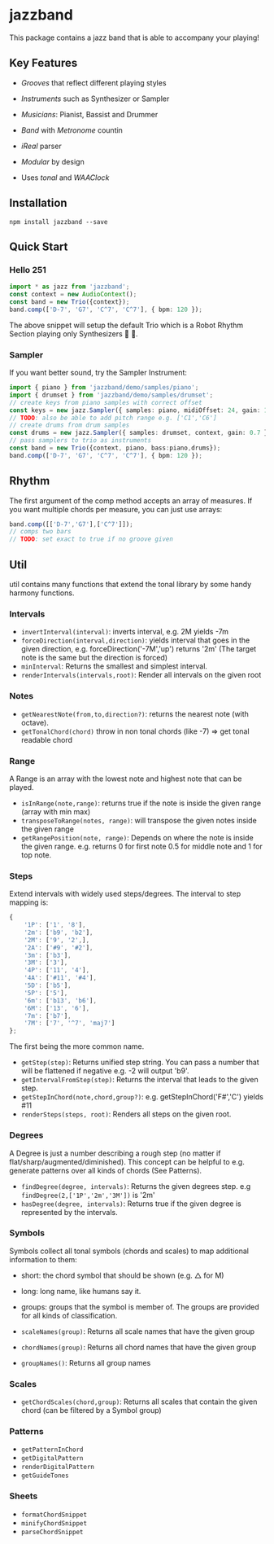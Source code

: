 # jazzband

This package contains a jazz band that is able to accompany your playing!

## Key Features

- _Grooves_ that reflect different playing styles

- _Instruments_ such as Synthesizer or Sampler

- _Musicians_: Pianist, Bassist and Drummer

- _Band_ with _Metronome_ countin

- _iReal_ parser

- _Modular_ by design

- Uses _tonal_ and _WAAClock_

## Installation

```shell
npm install jazzband --save
```

## Quick Start

### Hello 251

```ts
import * as jazz from 'jazzband';
const context = new AudioContext();
const band = new Trio({context});
band.comp(['D-7', 'G7', 'C^7', 'C^7'], { bpm: 120 });
```

The above snippet will setup the default Trio which is a Robot Rhythm Section playing only Synthesizers 🤖 🎹.

### Sampler

If you want better sound, try the Sampler Instrument:

```ts
import { piano } from 'jazzband/demo/samples/piano';
import { drumset } from 'jazzband/demo/samples/drumset';
// create keys from piano samples with correct offset
const keys = new jazz.Sampler({ samples: piano, midiOffset: 24, gain: 1, context });
// TODO: also be able to add pitch range e.g. ['C1','C6']
// create drums from drum samples
const drums = new jazz.Sampler({ samples: drumset, context, gain: 0.7 });
// pass samplers to trio as instruments
const band = new Trio({context, piano, bass:piano,drums});
band.comp(['D-7', 'G7', 'C^7', 'C^7'], { bpm: 120 });
```

## Rhythm

The first argument of the comp method accepts an array of measures. If you want multiple chords per measure, you can just use arrays:

```ts
band.comp([['D-7','G7'],['C^7']]);
// comps two bars
// TODO: set exact to true if no groove given
```

## Util

util contains many functions that extend the tonal library by some handy harmony functions.

### Intervals

- ```invertInterval(interval)```: inverts interval, e.g. 2M yields -7m
- ```forceDirection(interval,direction)```: yields interval that goes in the given direction, e.g. forceDirection('-7M','up') returns '2m' (The target note is the same but the direction is forced)
- ```minInterval```: Returns the smallest and simplest interval.
- ```renderIntervals(intervals,root)```: Render all intervals on the given root

### Notes

- ```getNearestNote(from,to,direction?)```: returns the nearest note (with octave).
- ```getTonalChord(chord)``` throw in non tonal chords (like -7) => get tonal readable chord

### Range

A Range is an array with the lowest note and highest note that can be played.

- ```isInRange(note,range)```: returns true if the note is inside the given range (array with min max)
- ```transposeToRange(notes, range)```: will transpose the given notes inside the given range
- ```getRangePosition(note, range)```: Depends on where the note is inside the given range. e.g. returns 0 for first note 0.5 for middle note and 1 for top note.


### Steps

Extend intervals with widely used steps/degrees. The interval to step mapping is:

```js
{
    '1P': ['1', '8'],
    '2m': ['b9', 'b2'],
    '2M': ['9', '2',],
    '2A': ['#9', '#2'],
    '3m': ['b3'],
    '3M': ['3'],
    '4P': ['11', '4'],
    '4A': ['#11', '#4'],
    '5D': ['b5'],
    '5P': ['5'],
    '6m': ['b13', 'b6'],
    '6M': ['13', '6'],
    '7m': ['b7'],
    '7M': ['7', '^7', 'maj7']
};
```

The first being the more common name.

- ```getStep(step)```: Returns unified step string. You can pass a number that will be flattened if negative e.g. -2 will output 'b9'.
- ```getIntervalFromStep(step)```: Returns the interval that leads to the given step.
- ```getStepInChord(note,chord,group?)```: e.g. getStepInChord('F#','C') yields #11
- ```renderSteps(steps, root)```: Renders all steps on the given root.

### Degrees

A Degree is just a number describing a rough step (no matter if flat/sharp/augmented/diminished).
This concept can be helpful to e.g. generate patterns over all kinds of chords (See Patterns).

- ```findDegree(degree, intervals)```: Returns the given degrees step. e.g ```findDegree(2,['1P','2m','3M'])``` is '2m'
- ```hasDegree(degree, intervals)```: Returns true if the given degree is represented by the intervals.

### Symbols

Symbols collect all tonal symbols (chords and scales) to map additional information to them:

- short: the chord symbol that should be shown (e.g. △ for M)
- long: long name, like humans say it.
- groups: groups that the symbol is member of. The groups are provided for all kinds of classification.

- ```scaleNames(group)```: Returns all scale names that have the given group
- ```chordNames(group)```: Returns all chord names that have the given group
- ```groupNames()```: Returns all group names

### Scales

- ```getChordScales(chord,group)```: Returns all scales that contain the given chord (can be filtered by a Symbol group)

### Patterns

- ```getPatternInChord```
- ```getDigitalPattern```
- ```renderDigitalPattern```
- ```getGuideTones```

### Sheets

- ```formatChordSnippet```
- ```minifyChordSnippet```
- ```parseChordSnippet```